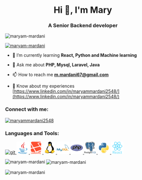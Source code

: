 <h1 align="center">Hi 👋, I'm Mary</h1>
<h3 align="center">A Senior Backend developer</h3>

<p align="left"> <img src="https://komarev.com/ghpvc/?username=maryam-mardani&label=Profile%20views&color=0e75b6&style=flat" alt="maryam-mardani" /> </p>

<p align="left"> <a href="https://github.com/ryo-ma/github-profile-trophy"><img src="https://github-profile-trophy.vercel.app/?username=maryam-mardani" alt="maryam-mardani" /></a> </p>

- 🌱 I’m currently learning **React, Python and Machine learning**

- 💬 Ask me about **PHP, Mysql, Laravel, Java**

- 📫 How to reach me **m.mardani67@gmail.com**

- 📄 Know about my experiences [https://www.linkedin.com/in/maryammardani2548/](https://www.linkedin.com/in/maryammardani2548/)

<h3 align="left">Connect with me:</h3>
<p align="left">
<a href="https://linkedin.com/in/maryammardani2548" target="blank"><img align="center" src="https://raw.githubusercontent.com/rahuldkjain/github-profile-readme-generator/master/src/images/icons/Social/linked-in-alt.svg" alt="maryammardani2548" height="30" width="40" /></a>
</p>

<h3 align="left">Languages and Tools:</h3>
<p align="left"> <a href="https://git-scm.com/" target="_blank" rel="noreferrer"> <img src="https://www.vectorlogo.zone/logos/git-scm/git-scm-icon.svg" alt="git" width="40" height="40"/> </a> <a href="https://www.java.com" target="_blank" rel="noreferrer"> <img src="https://raw.githubusercontent.com/devicons/devicon/master/icons/java/java-original.svg" alt="java" width="40" height="40"/> </a> <a href="https://laravel.com/" target="_blank" rel="noreferrer"> <img src="https://raw.githubusercontent.com/devicons/devicon/master/icons/laravel/laravel-plain-wordmark.svg" alt="laravel" width="40" height="40"/> </a> <a href="https://www.linux.org/" target="_blank" rel="noreferrer"> <img src="https://raw.githubusercontent.com/devicons/devicon/master/icons/linux/linux-original.svg" alt="linux" width="40" height="40"/> </a> <a href="https://www.mysql.com/" target="_blank" rel="noreferrer"> <img src="https://raw.githubusercontent.com/devicons/devicon/master/icons/mysql/mysql-original-wordmark.svg" alt="mysql" width="40" height="40"/> </a> <a href="https://www.php.net" target="_blank" rel="noreferrer"> <img src="https://raw.githubusercontent.com/devicons/devicon/master/icons/php/php-original.svg" alt="php" width="40" height="40"/> </a> <a href="https://www.postgresql.org" target="_blank" rel="noreferrer"> <img src="https://raw.githubusercontent.com/devicons/devicon/master/icons/postgresql/postgresql-original-wordmark.svg" alt="postgresql" width="40" height="40"/> </a> <a href="https://www.python.org" target="_blank" rel="noreferrer"> <img src="https://raw.githubusercontent.com/devicons/devicon/master/icons/python/python-original.svg" alt="python" width="40" height="40"/> </a> <a href="https://reactjs.org/" target="_blank" rel="noreferrer"> <img src="https://raw.githubusercontent.com/devicons/devicon/master/icons/react/react-original-wordmark.svg" alt="react" width="40" height="40"/> </a> </p>

<p><img align="left" src="https://github-readme-stats.vercel.app/api/top-langs?username=maryam-mardani&show_icons=true&locale=en&layout=compact" alt="maryam-mardani" /></p>

<p>&nbsp;<img align="center" src="https://github-readme-stats.vercel.app/api?username=maryam-mardani&show_icons=true&locale=en" alt="maryam-mardani" /></p>

<p><img align="center" src="https://github-readme-streak-stats.herokuapp.com/?user=maryam-mardani&" alt="maryam-mardani" /></p>

